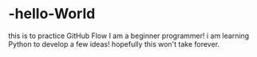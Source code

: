# -hello-World
this is to practice GitHub Flow
I am a beginner programmer!
i am learning Python to develop a few ideas!
hopefully this won't take forever.
